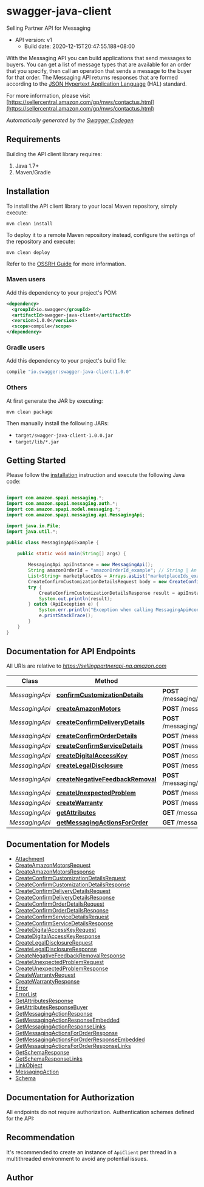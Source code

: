 # swagger-java-client

Selling Partner API for Messaging
- API version: v1
  - Build date: 2020-12-15T20:47:55.188+08:00

With the Messaging API you can build applications that send messages to buyers. You can get a list of message types that are available for an order that you specify, then call an operation that sends a message to the buyer for that order. The Messaging API returns responses that are formed according to the <a href=https://tools.ietf.org/html/draft-kelly-json-hal-08>JSON Hypertext Application Language</a> (HAL) standard.

  For more information, please visit [https://sellercentral.amazon.com/gp/mws/contactus.html](https://sellercentral.amazon.com/gp/mws/contactus.html)

*Automatically generated by the [Swagger Codegen](https://github.com/swagger-api/swagger-codegen)*


## Requirements

Building the API client library requires:
1. Java 1.7+
2. Maven/Gradle

## Installation

To install the API client library to your local Maven repository, simply execute:

```shell
mvn clean install
```

To deploy it to a remote Maven repository instead, configure the settings of the repository and execute:

```shell
mvn clean deploy
```

Refer to the [OSSRH Guide](http://central.sonatype.org/pages/ossrh-guide.html) for more information.

### Maven users

Add this dependency to your project's POM:

```xml
<dependency>
  <groupId>io.swagger</groupId>
  <artifactId>swagger-java-client</artifactId>
  <version>1.0.0</version>
  <scope>compile</scope>
</dependency>
```

### Gradle users

Add this dependency to your project's build file:

```groovy
compile "io.swagger:swagger-java-client:1.0.0"
```

### Others

At first generate the JAR by executing:

```shell
mvn clean package
```

Then manually install the following JARs:

* `target/swagger-java-client-1.0.0.jar`
* `target/lib/*.jar`

## Getting Started

Please follow the [installation](#installation) instruction and execute the following Java code:

```java

import com.amazon.spapi.messaging.*;
import com.amazon.spapi.messaging.auth.*;
import com.amazon.spapi.model.messaging.*;
import com.amazon.spapi.messaging.api.MessagingApi;

import java.io.File;
import java.util.*;

public class MessagingApiExample {

    public static void main(String[] args) {
        
        MessagingApi apiInstance = new MessagingApi();
        String amazonOrderId = "amazonOrderId_example"; // String | An Amazon order identifier. This specifies the order for which a message is sent.
        List<String> marketplaceIds = Arrays.asList("marketplaceIds_example"); // List<String> | A marketplace identifier. This specifies the marketplace in which the order was placed. Only one marketplace can be specified.
        CreateConfirmCustomizationDetailsRequest body = new CreateConfirmCustomizationDetailsRequest(); // CreateConfirmCustomizationDetailsRequest | 
        try {
            CreateConfirmCustomizationDetailsResponse result = apiInstance.confirmCustomizationDetails(amazonOrderId, marketplaceIds, body);
            System.out.println(result);
        } catch (ApiException e) {
            System.err.println("Exception when calling MessagingApi#confirmCustomizationDetails");
            e.printStackTrace();
        }
    }
}

```

## Documentation for API Endpoints

All URIs are relative to *https://sellingpartnerapi-na.amazon.com*

Class | Method | HTTP request | Description
------------ | ------------- | ------------- | -------------
*MessagingApi* | [**confirmCustomizationDetails**](MessagingApi.md#confirmCustomizationDetails) | **POST** /messaging/v1/orders/{amazonOrderId}/messages/confirmCustomizationDetails | 
*MessagingApi* | [**createAmazonMotors**](MessagingApi.md#createAmazonMotors) | **POST** /messaging/v1/orders/{amazonOrderId}/messages/amazonMotors | 
*MessagingApi* | [**createConfirmDeliveryDetails**](MessagingApi.md#createConfirmDeliveryDetails) | **POST** /messaging/v1/orders/{amazonOrderId}/messages/confirmDeliveryDetails | 
*MessagingApi* | [**createConfirmOrderDetails**](MessagingApi.md#createConfirmOrderDetails) | **POST** /messaging/v1/orders/{amazonOrderId}/messages/confirmOrderDetails | 
*MessagingApi* | [**createConfirmServiceDetails**](MessagingApi.md#createConfirmServiceDetails) | **POST** /messaging/v1/orders/{amazonOrderId}/messages/confirmServiceDetails | 
*MessagingApi* | [**createDigitalAccessKey**](MessagingApi.md#createDigitalAccessKey) | **POST** /messaging/v1/orders/{amazonOrderId}/messages/digitalAccessKey | 
*MessagingApi* | [**createLegalDisclosure**](MessagingApi.md#createLegalDisclosure) | **POST** /messaging/v1/orders/{amazonOrderId}/messages/legalDisclosure | 
*MessagingApi* | [**createNegativeFeedbackRemoval**](MessagingApi.md#createNegativeFeedbackRemoval) | **POST** /messaging/v1/orders/{amazonOrderId}/messages/negativeFeedbackRemoval | 
*MessagingApi* | [**createUnexpectedProblem**](MessagingApi.md#createUnexpectedProblem) | **POST** /messaging/v1/orders/{amazonOrderId}/messages/unexpectedProblem | 
*MessagingApi* | [**createWarranty**](MessagingApi.md#createWarranty) | **POST** /messaging/v1/orders/{amazonOrderId}/messages/warranty | 
*MessagingApi* | [**getAttributes**](MessagingApi.md#getAttributes) | **GET** /messaging/v1/orders/{amazonOrderId}/attributes | 
*MessagingApi* | [**getMessagingActionsForOrder**](MessagingApi.md#getMessagingActionsForOrder) | **GET** /messaging/v1/orders/{amazonOrderId} | 


## Documentation for Models

 - [Attachment](Attachment.md)
 - [CreateAmazonMotorsRequest](CreateAmazonMotorsRequest.md)
 - [CreateAmazonMotorsResponse](CreateAmazonMotorsResponse.md)
 - [CreateConfirmCustomizationDetailsRequest](CreateConfirmCustomizationDetailsRequest.md)
 - [CreateConfirmCustomizationDetailsResponse](CreateConfirmCustomizationDetailsResponse.md)
 - [CreateConfirmDeliveryDetailsRequest](CreateConfirmDeliveryDetailsRequest.md)
 - [CreateConfirmDeliveryDetailsResponse](CreateConfirmDeliveryDetailsResponse.md)
 - [CreateConfirmOrderDetailsRequest](CreateConfirmOrderDetailsRequest.md)
 - [CreateConfirmOrderDetailsResponse](CreateConfirmOrderDetailsResponse.md)
 - [CreateConfirmServiceDetailsRequest](CreateConfirmServiceDetailsRequest.md)
 - [CreateConfirmServiceDetailsResponse](CreateConfirmServiceDetailsResponse.md)
 - [CreateDigitalAccessKeyRequest](CreateDigitalAccessKeyRequest.md)
 - [CreateDigitalAccessKeyResponse](CreateDigitalAccessKeyResponse.md)
 - [CreateLegalDisclosureRequest](CreateLegalDisclosureRequest.md)
 - [CreateLegalDisclosureResponse](CreateLegalDisclosureResponse.md)
 - [CreateNegativeFeedbackRemovalResponse](CreateNegativeFeedbackRemovalResponse.md)
 - [CreateUnexpectedProblemRequest](CreateUnexpectedProblemRequest.md)
 - [CreateUnexpectedProblemResponse](CreateUnexpectedProblemResponse.md)
 - [CreateWarrantyRequest](CreateWarrantyRequest.md)
 - [CreateWarrantyResponse](CreateWarrantyResponse.md)
 - [Error](../Error.md)
 - [ErrorList](../ErrorList.md)
 - [GetAttributesResponse](GetAttributesResponse.md)
 - [GetAttributesResponseBuyer](GetAttributesResponseBuyer.md)
 - [GetMessagingActionResponse](GetMessagingActionResponse.md)
 - [GetMessagingActionResponseEmbedded](GetMessagingActionResponseEmbedded.md)
 - [GetMessagingActionResponseLinks](GetMessagingActionResponseLinks.md)
 - [GetMessagingActionsForOrderResponse](GetMessagingActionsForOrderResponse.md)
 - [GetMessagingActionsForOrderResponseEmbedded](GetMessagingActionsForOrderResponseEmbedded.md)
 - [GetMessagingActionsForOrderResponseLinks](GetMessagingActionsForOrderResponseLinks.md)
 - [GetSchemaResponse](GetSchemaResponse.md)
 - [GetSchemaResponseLinks](GetSchemaResponseLinks.md)
 - [LinkObject](LinkObject.md)
 - [MessagingAction](MessagingAction.md)
 - [Schema](Schema.md)


## Documentation for Authorization

All endpoints do not require authorization.
Authentication schemes defined for the API:

## Recommendation

It's recommended to create an instance of `ApiClient` per thread in a multithreaded environment to avoid any potential issues.

## Author



